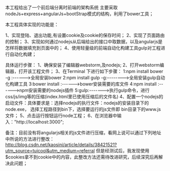 本工程给出了一个前后端分离时前端的架构系统
主要采取 nodeJs+express+angularJs+bootStrap模式的结构，利用了bower工具；

本工程具体实现的功能是：

1、实现登陆、退出功能,有设置cookie及cookie的保存时间；
2、实现了页面路由的控制；
3、实现如何通过nodejs从后端给出的接口中取数据，以及angularjs是怎样将数据填充到页面中的；
4、使用轻量级的前端自动化构建工具gulp对工程进行自动化构建；

具体运行步骤：
1、确保安装了编辑器webstorm,及nodejs;
2、打开webstorm编辑器，打开该工程文件；
3、在Terminal 下进行如下步骤：
    1:npm install bower -g :------>全局安装bower
    2:npm install gulp -g:-------->全局安装gulp自动化构建工具
    3:bower install :------>bower安装需要的库文件
    4:npm install :------>npm安装需要的nodejs插件
    5:gulp:------->执行gulp命令，进行css/js/img等的压缩(index.html里已使用压缩后的文件名)
 4、配置一个nodejs的启动文件：具体要求是：选择nodejs的执行文件：nodejs的安装目录下的node.exe，
   选择工程路径到bin下，选择要运行的js文件即 bin目录下的www.js文件；
 5、点击运行按钮运行node工程；
 6、在浏览器中输入："http://localhost:3000";


备注：目前没有将angularjs相关的js文件进行压缩，看网上说可以通过下列地址中所说的方法进行整改：
http://blog.csdn.net/kaosini/article/details/38421521?utm_source=tuicool&utm_medium=referral
 但是经测试后，我发现使用$cookies拿不到cookie中的内容，此整改方法还需待改进研究，后续深究后再解决此问题；



